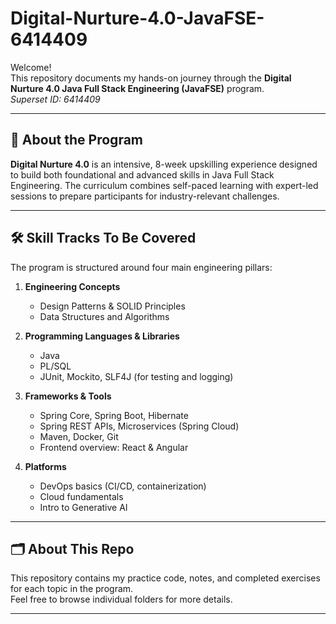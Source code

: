 # Digital-Nurture-4.0-JavaFSE-6414409

Welcome!  
This repository documents my hands-on journey through the **Digital Nurture 4.0 Java Full Stack Engineering (JavaFSE)** program.  
_Superset ID: 6414409_

---

## 🚀 About the Program

**Digital Nurture 4.0** is an intensive, 8-week upskilling experience designed to build both foundational and advanced skills in Java Full Stack Engineering. The curriculum combines self-paced learning with expert-led sessions to prepare participants for industry-relevant challenges.

---

## 🛠️ Skill Tracks To Be Covered

The program is structured around four main engineering pillars:

1. **Engineering Concepts**
   - Design Patterns & SOLID Principles
   - Data Structures and Algorithms

2. **Programming Languages & Libraries**
   - Java
   - PL/SQL
   - JUnit, Mockito, SLF4J (for testing and logging)

3. **Frameworks & Tools**
   - Spring Core, Spring Boot, Hibernate
   - Spring REST APIs, Microservices (Spring Cloud)
   - Maven, Docker, Git
   - Frontend overview: React & Angular

4. **Platforms**
   - DevOps basics (CI/CD, containerization)
   - Cloud fundamentals
   - Intro to Generative AI

---


## 🗂️ About This Repo

This repository contains my practice code, notes, and completed exercises for each topic in the program.  
Feel free to browse individual folders for more details.

---
